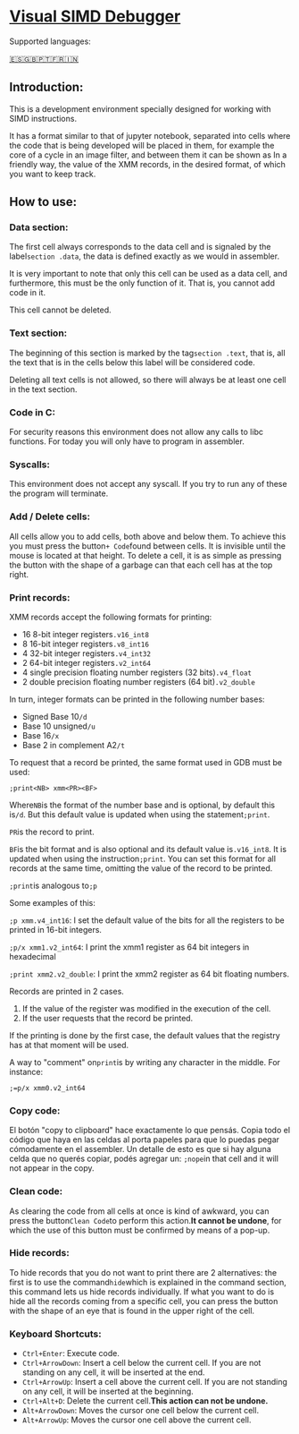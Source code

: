 # [Visual SIMD Debugger](http://jpmiceli.com.ar/)

Supported languages:

[🇪🇸](./../README.md)[🇬🇧](./README.en.md)[🇵🇹](./README.pt.md)[🇫🇷](./README.fr.md)[🇮🇳](./README.hi.md)

## Introduction:

This is a development environment specially designed for working with SIMD instructions.

It has a format similar to that of jupyter notebook, separated into cells where the code that is being developed will be placed in them, for example the core of a cycle in an image filter, and between them it can be shown as In a friendly way, the value of the XMM records, in the desired format, of which you want to keep track.

## How to use:

### Data section:

The first cell always corresponds to the data cell and is signaled by the label`section .data`, the data is defined exactly as we would in assembler.

It is very important to note that only this cell can be used as a data cell, and furthermore, this must be the only function of it. That is, you cannot add code in it.

This cell cannot be deleted.

### Text section:

The beginning of this section is marked by the tag`section .text`, that is, all the text that is in the cells below this label will be considered code.

Deleting all text cells is not allowed, so there will always be at least one cell in the text section.

### Code in C:

For security reasons this environment does not allow any calls to libc functions. For today you will only have to program in assembler.

### Syscalls:

This environment does not accept any syscall. If you try to run any of these the program will terminate.

### Add / Delete cells:

All cells allow you to add cells, both above and below them. To achieve this you must press the button`+ Code`found between cells. It is invisible until the mouse is located at that height.
To delete a cell, it is as simple as pressing the button with the shape of a garbage can that each cell has at the top right.

### Print records:

XMM records accept the following formats for printing:

-   16 8-bit integer registers`.v16_int8`
-   8 16-bit integer registers`.v8_int16`
-   4 32-bit integer registers`.v4_int32`
-   2 64-bit integer registers`.v2_int64`
-   4 single precision floating number registers (32 bits)`.v4_float`
-   2 double precision floating number registers (64 bit)`.v2_double`

In turn, integer formats can be printed in the following number bases:

-   Signed Base 10`/d`
-   Base 10 unsigned`/u`
-   Base 16`/x`
-   Base 2 in complement A2`/t`

To request that a record be printed, the same format used in GDB must be used:

`;print<NB> xmm<PR><BF>`

Where`NB`is the format of the number base and is optional, by default this is`/d`. But this default value is updated when using the statement`;print`.

`PR`is the record to print.

`BF`is the bit format and is also optional and its default value is`.v16_int8`. It is updated when using the instruction`;print`. You can set this format for all records at the same time, omitting the value of the record to be printed.

`;print`is analogous to`;p`

Some examples of this:

`;p xmm.v4_int16`: I set the default value of the bits for all the registers to be printed in 16-bit integers.

`;p/x xmm1.v2_int64`: I print the xmm1 register as 64 bit integers in hexadecimal

`;print xmm2.v2_double`: I print the xmm2 register as 64 bit floating numbers.

Records are printed in 2 cases.

1) If the value of the register was modified in the execution of the cell.
2) If the user requests that the record be printed.

If the printing is done by the first case, the default values ​​that the registry has at that moment will be used.

A way to "comment" on`print`is by writing any character in the middle. For instance:

`;=p/x xmm0.v2_int64`

### Copy code:

El botón "copy to clipboard" hace exactamente lo que pensás. Copia todo el código que haya en las celdas al porta papeles para que lo puedas pegar cómodamente en el assembler. Un detalle de esto es que si hay alguna celda que no querés copiar, podés agregar un:
`;nope`in that cell and it will not appear in the copy.

### Clean code:

As clearing the code from all cells at once is kind of awkward, you can press the button`Clean Code`to perform this action.**It cannot be undone**, for which the use of this button must be confirmed by means of a pop-up.

### Hide records:

To hide records that you do not want to print there are 2 alternatives: the first is to use the command`hide`which is explained in the command section, this command lets us hide records individually. If what you want to do is hide all the records coming from a specific cell, you can press the button with the shape of an eye that is found in the upper right of the cell.

### Keyboard Shortcuts:

-   `Ctrl+Enter`: Execute code.
-   `Ctrl+ArrowDown`: Insert a cell below the current cell. If you are not standing on any cell, it will be inserted at the end.
-   `Ctrl+ArrowUp`: Insert a cell above the current cell. If you are not standing on any cell, it will be inserted at the beginning.
-   `Ctrl+Alt+D`: Delete the current cell.**This action can not be undone.**
-   `Alt+ArrowDown`: Moves the cursor one cell below the current cell.
-   `Alt+ArrowUp`: Moves the cursor one cell above the current cell.
